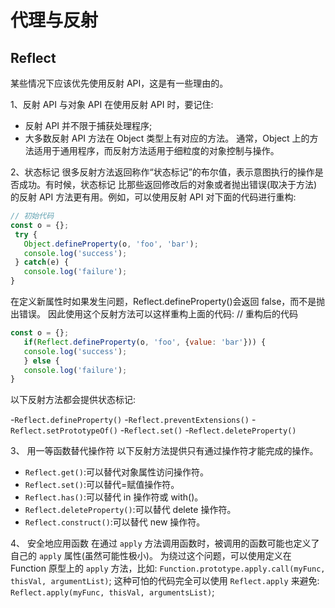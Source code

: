# 代理与反射

## Reflect

某些情况下应该优先使用反射 API，这是有一些理由的。

1、反射 API 与对象 API
在使用反射 API 时，要记住:

- 反射 API 并不限于捕获处理程序;
- 大多数反射 API 方法在 Object 类型上有对应的方法。
通常，Object 上的方法适用于通用程序，而反射方法适用于细粒度的对象控制与操作。

2、状态标记
很多反射方法返回称作“状态标记”的布尔值，表示意图执行的操作是否成功。有时候，状态标记 比那些返回修改后的对象或者抛出错误(取决于方法)的反射 API 方法更有用。例如，可以使用反射 API 对下面的代码进行重构:

```js
// 初始代码
const o = {};
 try {
   Object.defineProperty(o, 'foo', 'bar');
   console.log('success');
 } catch(e) {
   console.log('failure');
}
```

在定义新属性时如果发生问题，Reflect.defineProperty()会返回 false，而不是抛出错误。 因此使用这个反射方法可以这样重构上面的代码:
// 重构后的代码

```js
const o = {};
   if(Reflect.defineProperty(o, 'foo', {value: 'bar'})) {
   console.log('success');
   } else {
   console.log('failure');
}
```

以下反射方法都会提供状态标记:

-`Reflect.defineProperty()`
-`Reflect.preventExtensions()`
-`Reflect.setPrototypeOf()`
-`Reflect.set()`
-`Reflect.deleteProperty()`

3、 用一等函数替代操作符 以下反射方法提供只有通过操作符才能完成的操作。

- `Reflect.get()`:可以替代对象属性访问操作符。
- `Reflect.set()`:可以替代=赋值操作符。
- `Reflect.has()`:可以替代 in 操作符或 with()。
- `Reflect.deleteProperty()`:可以替代 delete 操作符。
- `Reflect.construct()`:可以替代 new 操作符。

4、 安全地应用函数
在通过 `apply` 方法调用函数时，被调用的函数可能也定义了自己的 `apply` 属性(虽然可能性极小)。 为绕过这个问题，可以使用定义在 Function 原型上的 `apply` 方法，比如:
`Function.prototype.apply.call(myFunc, thisVal, argumentList)`;
这种可怕的代码完全可以使用 `Reflect.apply` 来避免: `Reflect.apply(myFunc, thisVal, argumentsList)`;
